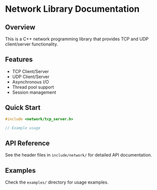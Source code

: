 # Network Library Documentation

## Overview
This is a C++ network programming library that provides TCP and UDP client/server functionality.

## Features
- TCP Client/Server
- UDP Client/Server  
- Asynchronous I/O
- Thread pool support
- Session management

## Quick Start
```cpp
#include <network/tcp_server.h>

// Example usage
```

## API Reference
See the header files in `include/network/` for detailed API documentation.

## Examples
Check the `examples/` directory for usage examples.
